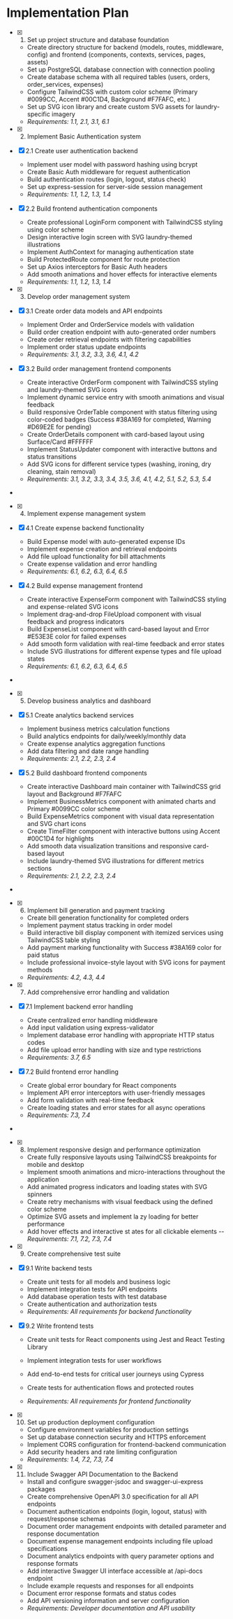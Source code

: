 # Implementation Plan

- [x] 1. Set up project structure and database foundation















































  - Create directory structure for backend (models, routes, middleware, config) and frontend (components, contexts, services, pages, assets)
  - Set up PostgreSQL database connection with connection pooling
  - Create database schema with all required tables (users, orders, order_services, expenses)
  - Configure TailwindCSS with custom color scheme (Primary #0099CC, Accent #00C1D4, Background #F7FAFC, etc.)
  - Set up SVG icon library and create custom SVG assets for laundry-specific imagery
  - _Requirements: 1.1, 2.1, 3.1, 6.1_

- [x] 2. Implement Basic Authentication system





- [x] 2.1 Create user authentication backend


  - Implement user model with password hashing using bcrypt
  - Create Basic Auth middleware for request authentication
  - Build authentication routes (login, logout, status check)
  - Set up express-session for server-side session management
  - _Requirements: 1.1, 1.2, 1.3, 1.4_

- [x] 2.2 Build frontend authentication components


  - Create professional LoginForm component with TailwindCSS styling using color scheme
  - Design interactive login screen with SVG laundry-themed illustrations
  - Implement AuthContext for managing authentication state
  - Build ProtectedRoute component for route protection
  - Set up Axios interceptors for Basic Auth headers
  - Add smooth animations and hover effects for interactive elements
  - _Requirements: 1.1, 1.2, 1.3, 1.4_

- [x] 3. Develop order management system








- [x] 3.1 Create order data models and API endpoints




  - Implement Order and OrderService models with validation
  - Build order creation endpoint with auto-generated order numbers
  - Create order retrieval endpoints with filtering capabilities
  - Implement order status update endpoints
  - _Requirements: 3.1, 3.2, 3.3, 3.6, 4.1, 4.2_

- [x] 3.2 Build order management frontend components




  - Create interactive OrderForm component with TailwindCSS styling and laundry-themed SVG icons
  - Implement dynamic service entry with smooth animations and visual feedback
  - Build responsive OrderTable component with status filtering using color-coded badges (Success #38A169 for completed, Warning #D69E2E for pending)
  - Create OrderDetails component with card-based layout using Surface/Card #FFFFFF
  - Implement StatusUpdater component with interactive buttons and status transitions
  - Add SVG icons for different service types (washing, ironing, dry cleaning, stain removal)
  - _Requirements: 3.1, 3.2, 3.3, 3.4, 3.5, 3.6, 4.1, 4.2, 5.1, 5.2, 5.3, 5.4_
-

- [x] 4. Implement expense management system




- [x] 4.1 Create expense backend functionality


  - Build Expense model with auto-generated expense IDs
  - Implement expense creation and retrieval endpoints
  - Add file upload functionality for bill attachments
  - Create expense validation and error handling
  - _Requirements: 6.1, 6.2, 6.3, 6.4, 6.5_

- [x] 4.2 Build expense management frontend


  - Create interactive ExpenseForm component with TailwindCSS styling and expense-related SVG icons
  - Implement drag-and-drop FileUpload component with visual feedback and progress indicators
  - Build ExpenseList component with card-based layout and Error #E53E3E color for failed expenses
  - Add smooth form validation with real-time feedback and error states
  - Include SVG illustrations for different expense types and file upload states
  - _Requirements: 6.1, 6.2, 6.3, 6.4, 6.5_
-

- [x] 5. Develop business analytics and dashboard



- [x] 5.1 Create analytics backend services


  - Implement business metrics calculation functions
  - Build analytics endpoints for daily/weekly/monthly data
  - Create expense analytics aggregation functions
  - Add data filtering and date range handling
  - _Requirements: 2.1, 2.2, 2.3, 2.4_

- [x] 5.2 Build dashboard frontend components


  - Create interactive Dashboard main container with TailwindCSS grid layout and Background #F7FAFC
  - Implement BusinessMetrics component with animated charts and Primary #0099CC color scheme
  - Build ExpenseMetrics component with visual data representation and SVG chart icons
  - Create TimeFilter component with interactive buttons using Accent #00C1D4 for highlights
  - Add smooth data visualization transitions and responsive card-based layout
  - Include laundry-themed SVG illustrations for different metrics sections
  - _Requirements: 2.1, 2.2, 2.3, 2.4_
-

- [x] 6. Implement bill generation and payment tracking




  - Create bill generation functionality for completed orders
  - Implement payment status tracking in order model
  - Build interactive bill display component with itemized services using TailwindCSS table styling
  - Add payment marking functionality with Success #38A169 color for paid status
  - Include professional invoice-style layout with SVG icons for payment methods
  - _Requirements: 4.2, 4.3, 4.4_

- [x] 7. Add comprehensive error handling and validation






- [x] 7.1 Implement backend error handling






  - Create centralized error handling middleware
  - Add input validation using express-validator
  - Implement database error handling with appropriate HTTP status codes
  - Add file upload error handling with size and type restrictions
  - _Requirements: 3.7, 6.5_

- [x] 7.2 Build frontend error handling




  - Create global error boundary for React components
  - Implement API error interceptors with user-friendly messages
  - Add form validation with real-time feedback
  - Create loading states and error states for all async operations
  - _Requirements: 7.3, 7.4_
-



- [x] 8. Implement responsive design and performance optimization






  - Create fully responsive layouts using TailwindCSS breakpoints for mobile and desktop
  - Implement smooth animations and micro-interactions throughout the application
  - Add animated progress indicators and loading states with SVG spinners
  - Create retry mechanisms with visual feedback using the defined color scheme
  - Optimize SVG assets and implement la
zy loading for better performance
  - Add hover effects and interactive st
ates for all clickable elements
  --_Requirements: 7.1, 7.2, 7.3, 7.4_


- [x] 9. Create comprehensive test suite





- [x] 9.1 Write backend tests


  - Create unit tests for all models and business logic
  - Implement integration tests for API endpoints
  - Add database operation tests with test database
  - Create authentication and authorization tests
  - _Requirements: All requirements for backend functionality_

- [x] 9.2 Write frontend tests



  - Create unit tests for React components using Jest and React Testing Library
  - Implement integration tests for user workflows

  - Add end-to-end tests for critical user journeys using Cypress
  - Create tests for authentication flows and protected routes
  - _Requirements: All requirements for frontend functionality_

- [x] 10. Set up production deployment configuration































  - Configure environment variables for production settings
  - Set up database connection security and HTTPS enforcement
  - Implement CORS configuration for frontend-backend communication
  - Add security headers and rate limiting configuration
  - _Requirements: 1.4, 7.2, 7.3, 7.4_

- [x] 11. Include Swagger API Documentation to the Backend




  - Install and configure swagger-jsdoc and swagger-ui-express packages
  - Create comprehensive OpenAPI 3.0 specification for all API endpoints
  - Document authentication endpoints (login, logout, status) with request/response schemas
  - Document order management endpoints with detailed parameter and response documentation
  - Document expense management endpoints including file upload specifications
  - Document analytics endpoints with query parameter options and response formats
  - Add interactive Swagger UI interface accessible at /api-docs endpoint
  - Include example requests and responses for all endpoints
  - Document error response formats and status codes
  - Add API versioning information and server configuration
  - _Requirements: Developer documentation and API usability_